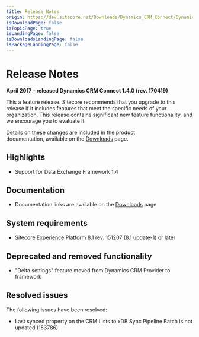 ```yaml
---
title: Release Notes
origin: https://dev.sitecore.net/Downloads/Dynamics_CRM_Connect/Dynamics_CRM_Connect_1/Dynamics_CRM_Connect_1_4/Release_Notes
isDownloadPage: false
isTopicPage: true
isLandingPage: false
isDownloadsLandingPage: false
isPackageLandingPage: false
---
```


# Release Notes

**April 2017 – released Dynamics CRM Connect 1.4.0 (rev. 170419)**

This a feature release. Sitecore recommends that you upgrade to this release if it includes features that meet the specific needs of your organization. This release contains significant new feature functionality, and we encourage you to evaluate it.

Details on these changes are included in the product documentation, available on the [Downloads](/downloads/Dynamics_CRM_Connect/Dynamics_CRM_Connect_1/Dynamics_CRM_Connect_1_4) page.

## Highlights

-   Support for Data Exchange Framework 1.4

## Documentation

-   Documentation links are available on the [Downloads](/downloads/Dynamics_CRM_Connect/Dynamics_CRM_Connect_1/Dynamics_CRM_Connect_1_4) page

## System requirements

-   Sitecore Experience Platform 8.1 rev. 151207 (8.1 update-1) or later

## Deprecated and removed functionality

-   "Delta settings" feature moved from Dynamics CRM Provider to framework

## Resolved issues

The following issues have been resolved:

-   Last synced property on the CRM Lists to xDB Sync Pipeline Batch is not updated (153786)